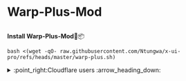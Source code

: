 # Warp-Plus-Mod
##

**Install Warp-Plus-Mod**:dvd::package:

```
bash <(wget -qO- raw.githubusercontent.com/Ntungwa/x-ui-pro/refs/heads/master/warp-plus.sh)
```

<details><summary>:point_right:Cloudflare users :arrow_heading_down:</summary>
 
 ##
